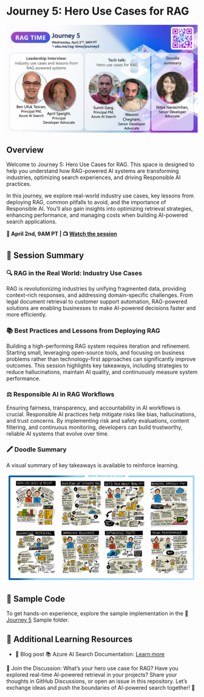 # Journey 5: Hero Use Cases for RAG

![Journey 5 Context](./../images/journey5.png)

## Overview

Welcome to Journey 5: Hero Use Cases for RAG. This space is designed to help you understand how RAG-powered AI systems are transforming industries, optimizing search experiences, and driving Responsible AI practices.

In this journey, we explore real-world industry use cases, key lessons from deploying RAG, common pitfalls to avoid, and the importance of Responsible AI. You’ll also gain insights into optimizing retrieval strategies, enhancing performance, and managing costs when building AI-powered search applications.

**📅 April 2nd, 9AM PT | 📺 [Watch the session](https://aka.ms/rag-time/journey5)**

## 🎥 Session Summary

### 🔍 RAG in the Real World: Industry Use Cases

RAG is revolutionizing industries by unifying fragmented data, providing context-rich responses, and addressing domain-specific challenges. From legal document retrieval to customer support automation, RAG-powered solutions are enabling businesses to make AI-powered decisions faster and more efficiently.

### 📚 Best Practices and Lessons from Deploying RAG

Building a high-performing RAG system requires iteration and refinement. Starting small, leveraging open-source tools, and focusing on business problems rather than technology-first approaches can significantly improve outcomes. This session highlights key takeaways, including strategies to reduce hallucinations, maintain AI quality, and continuously measure system performance.

### ⚖ Responsible AI in RAG Workflows

Ensuring fairness, transparency, and accountability in AI workflows is crucial. Responsible AI practices help mitigate risks like bias, hallucinations, and trust concerns. By implementing risk and safety evaluations, content filtering, and continuous monitoring, developers can build trustworthy, reliable AI systems that evolve over time.

### 🖍 Doodle Summary

A visual summary of key takeaways is available to reinforce learning.

![Doodle summary journey 5](./../images/visuals/J5-recap.png)

## 📂 Sample Code

To get hands-on experience, explore the sample implementation in the 📂 [Journey 5](./sample/) Sample folder.

## 🔗 Additional Learning Resources

- 📖 Blog post
📚 Azure AI Search Documentation: [Learn more](https://learn.microsoft.com/en-us/azure/search/)

💬 Join the Discussion: What’s your hero use case for RAG? Have you explored real-time AI-powered retrieval in your projects? Share your thoughts in GitHub Discussions, or open an issue in this repository. Let’s exchange ideas and push the boundaries of AI-powered search together! 🚀